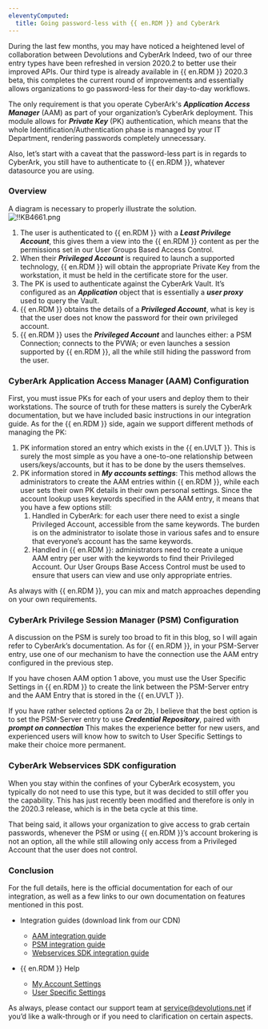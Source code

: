 ```yaml
---
eleventyComputed:
  title: Going password-less with {{ en.RDM }} and CyberArk
---
```

During the last few months, you may have noticed a heightened level of collaboration between Devolutions and CyberArk  Indeed, two of our three entry types have been refreshed in version 2020.2 to better use their improved APIs. Our third type is already available in {{ en.RDM }} 2020.3 beta, this completes the current round of improvements and essentially allows organizations to go password-less for their day-to-day workflows.  

The only requirement is that you operate CyberArk's ***Application Access Manager*** (AAM) as part of your organization’s CyberArk deployment. This module allows for ***Private Key*** (PK) authentication, which means that the whole Identification/Authentication phase is managed by your IT Department, rendering passwords completely unnecessary.  

Also, let’s start with a caveat that the password-less part is in regards to CyberArk, you still have to authenticate to {{ en.RDM }}, whatever datasource you are using.
### Overview
A diagram is necessary to properly illustrate the solution.  
![!!KB4661.png](https://webdevolutions.azureedge.net/docs/en/kb/KB4661.png)
1. The user is authenticated to {{ en.RDM }} with a ***Least Privilege Account***, this gives them a view into the {{ en.RDM }} content as per the permissions set in our User Groups Based Access Control.
1. When their ***Privileged Account*** is required to launch a supported technology, {{ en.RDM }} will obtain the appropriate Private Key from the workstation, it must be held in the certificate store for the user.
1. The PK is used to authenticate against the CyberArk Vault. It’s configured as an ***Application*** object that is essentially a ***user proxy*** used to query the Vault.
1. {{ en.RDM }} obtains the details of a ***Privileged Account***, what is key is that the user does not know the password for their own privileged account.
1. {{ en.RDM }} uses the ***Privileged Account*** and launches either: a PSM Connection; connects to the PVWA; or even launches a session supported by {{ en.RDM }}, all the while still hiding the password from the user.
### CyberArk Application Access Manager (AAM) Configuration
First, you must issue PKs for each of your users and deploy them to their workstations.  The source of truth for these matters is surely the CyberArk documentation, but we have included basic instructions in our integration guide. As for the {{ en.RDM }} side, again we support different methods of managing the PK:  

1. PK information stored an entry which exists in the {{ en.UVLT }}. This is surely the most simple as you have a one-to-one relationship between users/keys/accounts, but it has to be done by the users themselves.
1. PK information stored in ***My accounts settings***: This method allows the administrators to create the AAM entries within {{ en.RDM }}, while each user sets their own PK details in their own personal settings. Since the account lookup uses keywords specified in the AAM entry, it means that you have a few options still:
    1. Handled in CyberArk: for each user there need to exist a single Privileged Account, accessible from the same keywords. The burden is on the administrator to isolate those in various safes and to ensure that everyone’s account has the same keywords.
    1. Handled in {{ en.RDM }}: administrators need to create a unique AAM entry per user with the keywords to find their Privileged Account.  Our User Groups Base Access Control must be used to ensure that users can view and use only appropriate entries.  

As always with {{ en.RDM }}, you can mix and match approaches depending on your own requirements.
### CyberArk Privilege Session Manager (PSM) Configuration
A discussion on the PSM is surely too broad to fit in this blog, so I will again refer to CyberArk’s documentation.  As for {{ en.RDM }}, in your PSM-Server entry, use one of our mechanism to have the connection use the AAM entry configured in the previous step.  

If you have chosen AAM option 1 above, you must use the User Specific Settings in {{ en.RDM }} to create the link between the PSM-Server entry and the AAM Entry that is stored in the {{ en.UVLT }}.  

If you have rather selected options 2a or 2b, I believe that the best option is to set the PSM-Server entry to use ***Credential Repository***, paired with ***prompt on connection*** This makes the experience better for new users, and experienced users will know how to switch to User Specific Settings to make their choice more permanent.
### CyberArk Webservices SDK configuration
When you stay within the confines of your CyberArk ecosystem, you typically do not need to use this type, but it was decided to still offer you the capability. This has just recently been modified and therefore is only in the 2020.3 release, which is in the beta cycle at this time.  

That being said, it allows your organization to give access to grab certain passwords, whenever the PSM or using {{ en.RDM }}’s account brokering is not an option, all the while still allowing only access from a Privileged Account that the user does not control.
### Conclusion
For the full details, here is the official documentation for each of our integration, as well as a few links to our own documentation on features mentioned in this post.  

* Integration guides (download link from our CDN)  
    * [AAM integration guide](https://cdn.devolutions.net/documents/cyberark/Devolutions%20Remote%20Desktop%20Manager%20-%20CyberArk%20AAM%20integration%20guide.pdf)  
    * [PSM integration guide](https://cdn.devolutions.net/documents/cyberark/Devolutions%20Remote%20Desktop%20Manager%20-%20CyberArk%20PSM%20integration%20guide.pdf)  
    * [Webservices SDK integration guide](https://cdn.devolutions.net/documents/cyberark/Devolutions%20Remote%20Desktop%20Manager%20-%20CyberArk%20Webservices%20SDK%20integration%20guide.pdf)  

* {{ en.RDM }} Help  
    * [My Account Settings](https://api.devolutions.net/redirection/e218081a-798e-4b5e-ae59-bee22c4ad31a)  
    * [User Specific Settings](https://api.devolutions.net/redirection/bf0b5e7d-fb57-4b02-9edd-ce9865bd024a)  
    
As always, please contact our support team at [service@devolutions.net](mailto:service@devolutions.net) if you’d like a walk-through or if you need to clarification on certain aspects.
